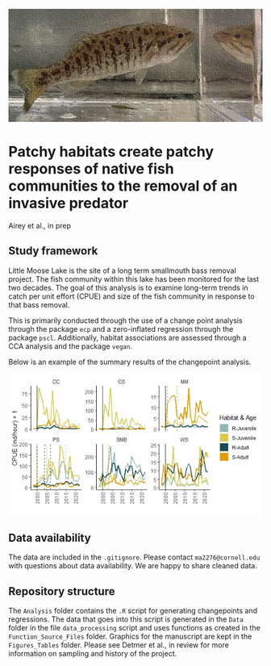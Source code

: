 ![image of a smallmouth bass](https://github.com/meairey/literate-potato/blob/main/Graphics/SMB_image.jpg?raw=true)


# Patchy habitats create patchy responses of native fish communities to the removal of an invasive predator 
Airey et al., in prep 

## Study framework 
Little Moose Lake is the site of a long term smallmouth bass removal project. The fish community within this lake has been monitored for the last two decades. The goal of this analysis is to examine long-term trends in catch per unit effort (CPUE) and size of the fish community in response to that bass removal.

This is primarily conducted through the use of a change point analysis through the package `ecp` and a zero-inflated regression through the package `pscl`. Additionally, habitat associations are assessed through a CCA analysis and the package `vegan`.


Below is an example of the summary results of the changepoint analysis. 

![image of graph](https://github.com/meairey/crispy-bassoon/blob/main/Figures_Tables/Fig5_ChangepointLML.jpeg)

## Data availability

The data are included in the `.gitignore`. Please contact `ma2276@cornell.edu` with questions about data availability. We are happy to share cleaned data.

## Repository structure

The `Analysis` folder contains the `.R` script for generating changepoints and regressions. The data that goes into this script is generated in the `Data` folder in the file `data_processing` script and uses functions as created in the `Function_Source_Files` folder. Graphics for the manuscript are kept in the `Figures_Tables` folder. Please see Detmer et al., in review for more information on sampling and history of the project.


